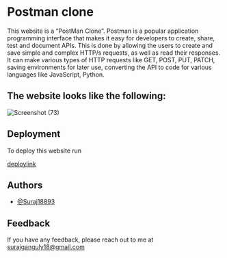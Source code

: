 
# Postman clone
This website is a “PostMan Clone”.
Postman is a popular application programming interface that makes it easy for developers to create, share, test and document APIs. This is done by allowing the users to create and save simple and complex HTTP/s requests, as well as read their responses. It can make various types of HTTP requests like GET, POST, PUT, PATCH, saving environments for later use, converting the API to code for various languages like JavaScript, Python.


## The website looks like the following:

![Screenshot (73)](https://user-images.githubusercontent.com/84933503/124353678-89478b00-dc25-11eb-8cc4-72f0058b2db2.png)
  
## Deployment

To deploy this website run

[deploylink](https://postmaster18839.netlify.app/)

  
## Authors

- [@Suraj18893](https://github.com/Suraj18893)

  
## Feedback

If you have any feedback, please reach out to me at surajganguly18@gmail.com

  
